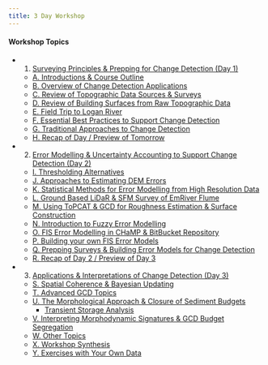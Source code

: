 ```yaml
---
title: 3 Day Workshop
---
```


#### Workshop Topics

- 1. [Surveying Principles & Prepping for Change Detection (Day 1)](http://gcdworkshop.joewheaton.org/workshop-topics/versions/3-day-workshop/1-Principles/index)

  - [A. Introductions & Course Outline](http://gcdworkshop.joewheaton.org/workshop-topics/versions/3-day-workshop/1-Principles/A_Intro)
  - [B. Overview of Change Detection Applications](http://gcdworkshop.joewheaton.org/workshop-topics/versions/3-day-workshop/1-Principles/b-overview-of-change-detection-applications)
  - [C. Review of Topographic Data Sources & Surveys](http://gcdworkshop.joewheaton.org/workshop-topics/versions/3-day-workshop/1-Principles/b-review-of-topographic-data-sources-surveys)
  - [D. Review of Building Surfaces from Raw Topographic Data](http://gcdworkshop.joewheaton.org/workshop-topics/versions/3-day-workshop/1-Principles/c-review-of-building-surfaces-from-raw-data)
  - [E. Field Trip to Logan River](http://gcdworkshop.joewheaton.org/workshop-topics/versions/3-day-workshop/1-Principles/e-field-trip-to-logan-river)
  - [F. Essential Best Practices to Support Change Detection](http://gcdworkshop.joewheaton.org/workshop-topics/versions/3-day-workshop/1-Principles/f-essential-best-practices-to-support-change-detection)
  - [G. Traditional Approaches to Change Detection](http://gcdworkshop.joewheaton.org/workshop-topics/versions/3-day-workshop/1-Principles/g_traditionalGCD)
  - [H. Recap of Day / Preview of Tomorrow](http://gcdworkshop.joewheaton.org/workshop-topics/versions/3-day-workshop/1-Principles/h-recap-of-day-preview-of-tomorrow)

- 2. [Error Modelling & Uncertainty Accounting to Support Change Detection (Day 2)](http://gcdworkshop.joewheaton.org/workshop-topics/versions/3-day-workshop/2-errors-uncertainties/index)

  - [I. Thresholding Alternatives](http://gcdworkshop.joewheaton.org/workshop-topics/versions/3-day-workshop/2-errors-uncertainties/i-thresholding-alternatives)
  - [J. Approaches to Estimating DEM Errors](http://gcdworkshop.joewheaton.org/workshop-topics/versions/3-day-workshop/2-errors-uncertainties/j-approaches-to-estimating-dem-errors)
  - [K. Statistical Methods for Error Modelling from High Resolution Data](http://gcdworkshop.joewheaton.org/workshop-topics/versions/3-day-workshop/2-errors-uncertainties/k-statistical-methods-for-error-modelling)
  - [L. Ground Based LiDaR & SFM Survey of EmRiver Flume](http://gcdworkshop.joewheaton.org/workshop-topics/versions/3-day-workshop/2-errors-uncertainties/l-ground-based-lidar-survey-of-emriver-flume)
  - [M. Using ToPCAT & GCD for Roughness Estimation & Surface Construction](http://gcdworkshop.joewheaton.org/workshop-topics/versions/3-day-workshop/2-errors-uncertainties/m-using-topcat-gcd-for-roughness-estimation-surface-construction)
  - [N. Introduction to Fuzzy Error Modelling](http://gcdworkshop.joewheaton.org/workshop-topics/versions/3-day-workshop/2-errors-uncertainties/n-fuzzy-inference-systems)
  - [O. FIS Error Modelling in CHaMP & BitBucket Repository](http://gcdworkshop.joewheaton.org/workshop-topics/versions/3-day-workshop/2-errors-uncertainties/o-fis-error-modelling-in-champ-bitbucket-repository)
  - [P. Building your own FIS Error Models](http://gcdworkshop.joewheaton.org/workshop-topics/versions/3-day-workshop/2-errors-uncertainties/p-building-your-own-fis)
  - [Q. Prepping Surveys & Building Error Models for Change Detection](http://gcdworkshop.joewheaton.org/workshop-topics/versions/3-day-workshop/2-errors-uncertainties/q-changedetection)
  - [R. Recap of Day 2 / Preview of Day 3](http://gcdworkshop.joewheaton.org/workshop-topics/versions/3-day-workshop/2-errors-uncertainties/v-recap-of-day-2-preview-of-day-3)

- 3. [Applications & Interpretations of Change Detection (Day 3)](http://gcdworkshop.joewheaton.org/workshop-topics/versions/3-day-workshop/3-Day3/index)

  - [S. Spatial Coherence & Bayesian Updating](http://gcdworkshop.joewheaton.org/workshop-topics/versions/3-day-workshop/3-Day3/s-spatial-coherence-bayesian-updating)
  - [T. Advanced GCD Topics](http://gcdworkshop.joewheaton.org/workshop-topics/versions/3-day-workshop/3-Day3/t-interpreting-outputs-of-gcd)
  - [U. The Morphological Approach & Closure of Sediment Budgets](http://gcdworkshop.joewheaton.org/workshop-topics/versions/3-day-workshop/3-Day3/u-sediment-budgets/index)
    - [Transient Storage Analysis](http://gcdworkshop.joewheaton.org/workshop-topics/versions/3-day-workshop/3-Day3/u-sediment-budgets/r-transient-storage-analysis)
  - [V. Interpreting Morphodynamic Signatures & GCD Budget Segregation](http://gcdworkshop.joewheaton.org/workshop-topics/versions/3-day-workshop/3-Day3/v-budget-segregation)
  - [W. Other Topics](http://gcdworkshop.joewheaton.org/workshop-topics/versions/3-day-workshop/3-Day3/w-OtherTopics)
  - [X. Workshop Synthesis](http://gcdworkshop.joewheaton.org/workshop-topics/versions/3-day-workshop/3-Day3/x-workshop-synthesis)
  - [Y. Exercises with Your Own Data](http://gcdworkshop.joewheaton.org/workshop-topics/versions/3-day-workshop/3-Day3/zb-self-paced-change-detection-excercises)

